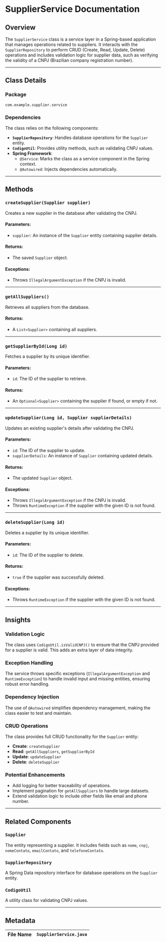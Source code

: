 # SupplierService Documentation

## Overview
The `SupplierService` class is a service layer in a Spring-based application that manages operations related to suppliers. It interacts with the `SupplierRepository` to perform CRUD (Create, Read, Update, Delete) operations and includes validation logic for supplier data, such as verifying the validity of a CNPJ (Brazilian company registration number).

---

## Class Details

### Package
`com.example.supplier.service`

### Dependencies
The class relies on the following components:
- **`SupplierRepository`**: Handles database operations for the `Supplier` entity.
- **`CodigoUtil`**: Provides utility methods, such as validating CNPJ values.
- **Spring Framework**:
  - `@Service`: Marks the class as a service component in the Spring context.
  - `@Autowired`: Injects dependencies automatically.

---

## Methods

### `createSupplier(Supplier supplier)`
Creates a new supplier in the database after validating the CNPJ.

#### Parameters:
- `supplier`: An instance of the `Supplier` entity containing supplier details.

#### Returns:
- The saved `Supplier` object.

#### Exceptions:
- Throws `IllegalArgumentException` if the CNPJ is invalid.

---

### `getAllSuppliers()`
Retrieves all suppliers from the database.

#### Returns:
- A `List<Supplier>` containing all suppliers.

---

### `getSupplierById(Long id)`
Fetches a supplier by its unique identifier.

#### Parameters:
- `id`: The ID of the supplier to retrieve.

#### Returns:
- An `Optional<Supplier>` containing the supplier if found, or empty if not.

---

### `updateSupplier(Long id, Supplier supplierDetails)`
Updates an existing supplier's details after validating the CNPJ.

#### Parameters:
- `id`: The ID of the supplier to update.
- `supplierDetails`: An instance of `Supplier` containing updated details.

#### Returns:
- The updated `Supplier` object.

#### Exceptions:
- Throws `IllegalArgumentException` if the CNPJ is invalid.
- Throws `RuntimeException` if the supplier with the given ID is not found.

---

### `deleteSupplier(Long id)`
Deletes a supplier by its unique identifier.

#### Parameters:
- `id`: The ID of the supplier to delete.

#### Returns:
- `true` if the supplier was successfully deleted.

#### Exceptions:
- Throws `RuntimeException` if the supplier with the given ID is not found.

---

## Insights

### Validation Logic
The class uses `CodigoUtil.isValidCNPJ()` to ensure that the CNPJ provided for a supplier is valid. This adds an extra layer of data integrity.

### Exception Handling
The service throws specific exceptions (`IllegalArgumentException` and `RuntimeException`) to handle invalid input and missing entities, ensuring robust error handling.

### Dependency Injection
The use of `@Autowired` simplifies dependency management, making the class easier to test and maintain.

### CRUD Operations
The class provides full CRUD functionality for the `Supplier` entity:
- **Create**: `createSupplier`
- **Read**: `getAllSuppliers`, `getSupplierById`
- **Update**: `updateSupplier`
- **Delete**: `deleteSupplier`

### Potential Enhancements
- Add logging for better traceability of operations.
- Implement pagination for `getAllSuppliers` to handle large datasets.
- Extend validation logic to include other fields like email and phone number.

---

## Related Components

### `Supplier`
The entity representing a supplier. It includes fields such as `nome`, `cnpj`, `nomeContato`, `emailContato`, and `telefoneContato`.

### `SupplierRepository`
A Spring Data repository interface for database operations on the `Supplier` entity.

### `CodigoUtil`
A utility class for validating CNPJ values.

---

## Metadata

| **File Name** | `SupplierService.java` |
|---------------|-------------------------|
